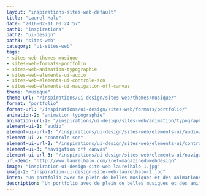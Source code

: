 ```yaml
---
layout: "inspirations-sites-web-default"
title: "Laurel Halo"
date: "2016-02-11 00:24:57"
path1: "inspirations"
path2: "ui-design"
path3: "sites-web"
category: "ui-sites-web"
tags:
- sites-web-themes-musique
- sites-web-formats-portfolio
- sites-web-animation-typographie
- sites-web-elements-ui-audio
- sites-web-elements-ui-controle-son
- sites-web-elements-ui-navigation-off-canvas
theme: "musique"
theme-url: "/inspirations/ui-design/sites-web/themes/musique/"
format: "portfolio"
format-url: "/inspirations/ui-design/sites-web/formats/portfolio/"
animation-2: "animation typographie"
animation-url-2: "/inspirations/ui-design/sites-web/animation/typographie/"
element-ui-1: "audio"
element-ui-url-1: "/inspirations/ui-design/sites-web/elements-ui/audio/"
element-ui-2: "controle son"
element-ui-url-2: "/inspirations/ui-design/sites-web/elements-ui/controle-son/"
element-ui-3: "navigation off canvas"
element-ui-url-3: "/inspirations/ui-design/sites-web/elements-ui/navigation-off-canvas/"
url-demo: "http://www.laurelhalo.com/?ref=magazineduwebdesign"
image: "inspiration-ui-design-site-web-laurelhalo-1.jpg"
image-2: "inspiration-ui-design-site-web-laurelhalo-2.jpg"
intro: "Un portfolio avec de plein de belles musiques et des animations de grosses typographies. Bien cool."
description: "Un portfolio avec de plein de belles musiques et des animations de grosses typographies. Bien cool."
---
```

